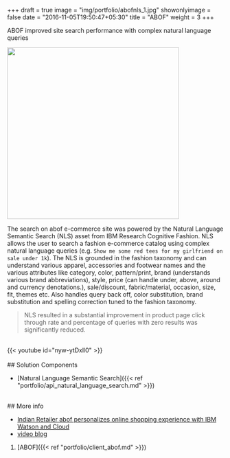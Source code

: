 +++
draft = true
image = "img/portfolio/abofnls_1.jpg"
showonlyimage = false
date = "2016-11-05T19:50:47+05:30"
title = "ABOF"
weight = 3
+++

ABOF improved site search performance with complex natural language queries
<!--more-->

<img src="/img/portfolio/abofnls_3.png" width="400">

The search on abof e-commerce site was powered by the Natural Language Semantic Search (NLS) asset from IBM Research Cognitive Fashion. NLS allows the user to search a fashion e-commerce catalog using complex natural language queries (e.g. `Show me some red tees for my girlfriend on sale under 1k`). The NLS is grounded in the fashion taxonomy and can understand various apparel, accessories and footwear names and the various attributes like category, color, pattern/print, brand (understands various brand abbreviations), style, price (can handle under, above, around and currency denotations.), sale/discount, fabric/material, occasion, size, fit, themes etc. Also handles query back off, color substitution, brand substitution and spelling correction tuned to the fashion taxonomy. 

> NLS resulted in a substantial improvement in product page click through rate and percentage of queries with zero results was significantly reduced.

<br>
{{< youtube id="nyw-ytDxll0" >}}
<br>


<br>
## Solution Components

* [Natural Language Semantic Search]({{< ref "portfolio/api_natural_language_search.md" >}}) 

<br>
## More info

* [Indian Retailer abof personalizes online shopping experience with IBM Watson and Cloud](http://www-03.ibm.com/press/us/en/pressrelease/52047.wss)
* [video blog](https://blog.balfes.net/2017/04/11/video-blog-abof-com-uses-watson-and-natural-language-to-enhance-online-search/) 
1. [ABOF]({{< ref "portfolio/client_abof.md" >}}) 

